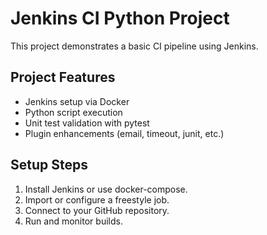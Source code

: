 # Jenkins CI Python Project

This project demonstrates a basic CI pipeline using Jenkins.

## Project Features
- Jenkins setup via Docker
- Python script execution
- Unit test validation with pytest
- Plugin enhancements (email, timeout, junit, etc.)

## Setup Steps
1. Install Jenkins or use docker-compose.
2. Import or configure a freestyle job.
3. Connect to your GitHub repository.
4. Run and monitor builds.
